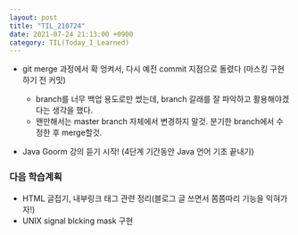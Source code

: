 ```yaml
---
layout: post
title: "TIL_210724"
date: 2021-07-24 21:13:00 +0900
category: TIL(Today_I_Learned)
---
```


- git merge 과정에서 확 엉켜서, 다시 예전 commit 지점으로 돌렸다 (마스킹 구현하기 전 커밋)
    - branch를 너무 백업 용도로만 썼는데, branch 갈래를 잘 파악하고 활용해야겠다는 생각을 했다.
    - 왠만해서는 master branch 자체에서 변경하지 말것. 분기한 branch에서 수정한 후 merge할것. 

- Java Goorm 강의 듣기 시작! (4단계 기간동안 Java 언어 기초 끝내기)

### 다음 학습계획
- HTML 글접기, 내부링크 태그 관련 정리(블로그 글 쓰면서 쫌쫌따리 기능을 익혀가자!)
- UNIX signal blcking mask 구현
